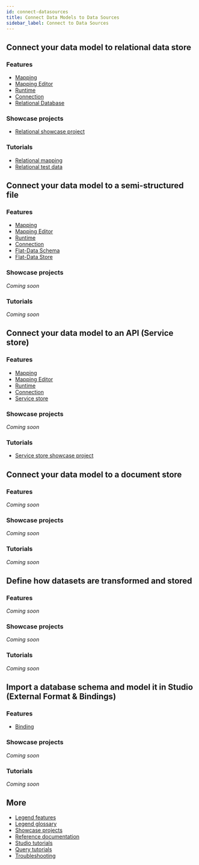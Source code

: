 ```yaml
---
id: connect-datasources
title: Connect Data Models to Data Sources
sidebar_label: Connect to Data Sources
---
```


## Connect your data model to relational data store

### Features
- [Mapping](../overview/legend-glossary.md/#relational-mapping)
- [Mapping Editor](../overview/legend-glossary.md/#mapping-editor)
- [Runtime](../overview/legend-glossary.md/#runtime)
- [Connection](../overview/legend-glossary.md/#connection)
- [Relational Database](../overview/legend-glossary.md/#relational-database)

### Showcase projects
- [Relational showcase project](../showcases/showcase-projects.md/#relational)

### Tutorials
- [Relational mapping](../tutorials/studio-relational-mapping.md)  
- [Relational test data](../tutorials/studio-tests.md/#relational)

## Connect your data model to a semi-structured file

### Features
- [Mapping](../overview/legend-glossary.md/#relational-mapping)
- [Mapping Editor](../overview/legend-glossary.md/#mapping-editor)
- [Runtime](../overview/legend-glossary.md/#runtime)
- [Connection](../overview/legend-glossary.md/#connection)
- [Flat-Data Schema](../overview/legend-glossary.md/#flat-data-schema)
- [Flat-Data Store](../overview/legend-glossary.md/#flat-data-store)

### Showcase projects
_Coming soon_

### Tutorials
_Coming soon_

## Connect your data model to an API (Service store)

### Features
- [Mapping](../overview/legend-glossary.md/#relational-mapping)
- [Mapping Editor](../overview/legend-glossary.md/#mapping-editor)
- [Runtime](../overview/legend-glossary.md/#runtime)
- [Connection](../overview/legend-glossary.md/#connection)
- [Service store](../overview/legend-features.md/#service-store)

### Showcase projects
_Coming soon_

### Tutorials
- [Service store showcase project](../showcases/showcase-projects.md/#service-store)

## Connect your data model to a document store

### Features
_Coming soon_

### Showcase projects
_Coming soon_

### Tutorials
_Coming soon_

## Define how datasets are transformed and stored

### Features
_Coming soon_

### Showcase projects
_Coming soon_

### Tutorials
_Coming soon_

## Import a database schema and model it in Studio (External Format & Bindings)

### Features
- [Binding](../overview/legend-glossary.md/#bindings)

### Showcase projects
_Coming soon_

### Tutorials
_Coming soon_

## More
- [Legend features](../overview/legend-features.md)
- [Legend glossary](../overview/legend-glossary.md)
- [Showcase projects](../showcases/showcase-projects.md)
- [Reference documentation](../reference/legend-language.md)
- [Studio tutorials](../tutorials/studio-workspace.md)
- [Query tutorials](../tutorials/query-builder.md)
- [Troubleshooting](./test-troubleshoot.md)